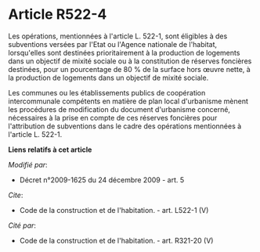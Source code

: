 # Article R522-4

Les opérations, mentionnées à l'article L. 522-1, sont éligibles à des subventions versées par l'Etat ou l'Agence nationale
de l'habitat, lorsqu'elles sont destinées prioritairement à la production de logements dans un objectif de mixité sociale ou
à la constitution de réserves foncières destinées, pour un pourcentage de 80 % de la surface hors œuvre nette, à la
production de logements dans un objectif de mixité sociale. 

Les communes ou les établissements publics de coopération intercommunale compétents en matière de plan local d'urbanisme
mènent les procédures de modification du document d'urbanisme concerné, nécessaires à la prise en compte de ces réserves
foncières pour l'attribution de subventions dans le cadre des opérations mentionnées à l'article L. 522-1.

**Liens relatifs à cet article**

_Modifié par_:

  - Décret n°2009-1625 du 24 décembre 2009 - art. 5

_Cite_:

  - Code de la construction et de l'habitation. - art. L522-1 (V)

_Cité par_:

  - Code de la construction et de l'habitation. - art. R321-20 (V)
